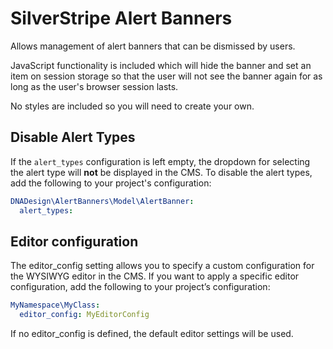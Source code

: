 # SilverStripe Alert Banners

Allows management of alert banners that can be dismissed by users.

JavaScript functionality is included which will hide the banner and set an item on session storage so that the user will not see the banner again for as long as the user's browser session lasts.

No styles are included so you will need to create your own.

## Disable Alert Types

If the `alert_types` configuration is left empty, the dropdown for selecting the alert type will **not** be displayed in the CMS.
To disable the alert types, add the following to your project's configuration:

```yaml
DNADesign\AlertBanners\Model\AlertBanner:
  alert_types:
```

## Editor configuration

The editor_config setting allows you to specify a custom configuration for the WYSIWYG editor in the CMS. If you want to apply a specific editor configuration, add the following to your project’s configuration:

```yaml
MyNamespace\MyClass:
  editor_config: MyEditorConfig
```

 If no editor_config is defined, the default editor settings will be used.